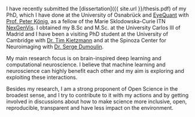 I have recently submitted the [dissertation]({{ site.url }}/thesis.pdf) of my PhD, which I have done at the University of Osnabrück and [EyeQuant](https://eyequant.com) with [Prof. Peter König](https://portal.ikw.uni-osnabrueck.de/~NBP/PeterKoenig.html), as a fellow of the Marie Sklodowska-Curie ITN [NexGenVis](https://www.nextgenvis.eu). I obtained my B.Sc and M.Sc. at the University Carlos III of Madrid and I have been a visiting PhD student at the University of Cambridge with [Dr. Tim Kietzmann](http://www.timkietzmann.de/) and at the Spinoza Center for Neuroimaging with [Dr. Serge Dumoulin](http://www.spinozacentre.nl/dumoulin/).

My main research focus is on brain-inspired deep learning and computational neuroscience. I believe that machine learning and neuroscience can highly benefit each other and my aim is exploring and exploiting these interactions.

Besides my research, I am a strong proponent of Open Science in the broadest sense, and I try to contribute to it with my actions and by getting involved in discussions about how to make science more inclusive, open, reproducible, transparent and have less impact on the environment.
